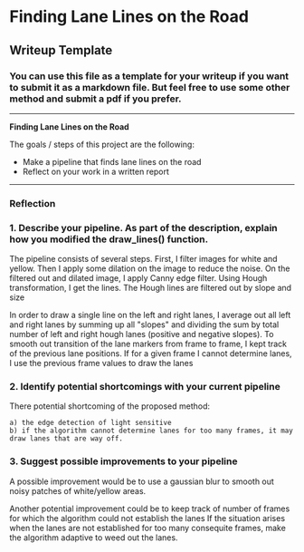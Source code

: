 # **Finding Lane Lines on the Road** 

## Writeup Template

### You can use this file as a template for your writeup if you want to submit it as a markdown file. But feel free to use some other method and submit a pdf if you prefer.

---

**Finding Lane Lines on the Road**

The goals / steps of this project are the following:
* Make a pipeline that finds lane lines on the road
* Reflect on your work in a written report


[//]: # (Image References)

[image1]: ./examples/grayscale.jpg "Grayscale"

---

### Reflection

### 1. Describe your pipeline. As part of the description, explain how you modified the draw_lines() function.

The pipeline consists of several steps. First, I filter images for white and yellow. Then I apply some dilation on the image to reduce the noise. On the filtered out and dilated image, I apply Canny edge filter. Using Hough transformation, I get the lines. The Hough lines are filtered out by slope and size 

In order to draw a single line on the left and right lanes, I average out all left and right lanes by summing up all "slopes" and dividing the sum by total number of left and right hough lanes (positive and negative slopes). To smooth out transition of the lane markers from frame to frame, I kept track of the previous lane positions. If for a given frame I cannot determine lanes, I use the previous frame values to draw the lanes




### 2. Identify potential shortcomings with your current pipeline


There potential shortcoming of the proposed method:

    a) the edge detection of light sensitive
    b) if the algorithm cannot determine lanes for too many frames, it may draw lanes that are way off.


### 3. Suggest possible improvements to your pipeline

A possible improvement would be to use a gaussian blur to smooth out noisy patches of white/yellow areas.

Another potential improvement could be to keep track of number of frames for which the algorithm could not establish the lanes
If the situation arises when the lanes are not established for too many consequite frames, make the algorithm adaptive to weed out the lanes. 
